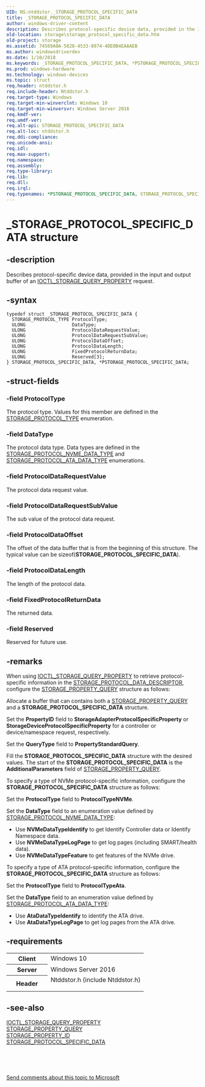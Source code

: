 ```yaml
---
UID: NS:ntddstor._STORAGE_PROTOCOL_SPECIFIC_DATA
title: _STORAGE_PROTOCOL_SPECIFIC_DATA
author: windows-driver-content
description: Describes protocol-specific device data, provided in the input and output buffer of an IOCTL_STORAGE_QUERY_PROPERTY request.
old-location: storage\storage_protocol_specific_data.htm
old-project: storage
ms.assetid: 74569A0A-5828-4533-8974-4DE0B4EAAAEB
ms.author: windowsdriverdev
ms.date: 1/10/2018
ms.keywords: _STORAGE_PROTOCOL_SPECIFIC_DATA, *PSTORAGE_PROTOCOL_SPECIFIC_DATA, STORAGE_PROTOCOL_SPECIFIC_DATA
ms.prod: windows-hardware
ms.technology: windows-devices
ms.topic: struct
req.header: ntddstor.h
req.include-header: Ntddstor.h
req.target-type: Windows
req.target-min-winverclnt: Windows 10
req.target-min-winversvr: Windows Server 2016
req.kmdf-ver: 
req.umdf-ver: 
req.alt-api: STORAGE_PROTOCOL_SPECIFIC_DATA
req.alt-loc: ntddstor.h
req.ddi-compliance: 
req.unicode-ansi: 
req.idl: 
req.max-support: 
req.namespace: 
req.assembly: 
req.type-library: 
req.lib: 
req.dll: 
req.irql: 
req.typenames: *PSTORAGE_PROTOCOL_SPECIFIC_DATA, STORAGE_PROTOCOL_SPECIFIC_DATA
---
```


# _STORAGE_PROTOCOL_SPECIFIC_DATA structure



## -description
Describes  protocol-specific device data, provided in the input and output buffer of an  <a href="..\ntddstor\ni-ntddstor-ioctl_storage_query_property.md">IOCTL_STORAGE_QUERY_PROPERTY</a> request.



## -syntax

````
typedef struct _STORAGE_PROTOCOL_SPECIFIC_DATA {
  STORAGE_PROTOCOL_TYPE ProtocolType;
  ULONG                 DataType;
  ULONG                 ProtocolDataRequestValue;
  ULONG                 ProtocolDataRequestSubValue;
  ULONG                 ProtocolDataOffset;
  ULONG                 ProtocolDataLength;
  ULONG                 FixedProtocolReturnData;
  ULONG                 Reserved[3];
} STORAGE_PROTOCOL_SPECIFIC_DATA, *PSTORAGE_PROTOCOL_SPECIFIC_DATA;
````


## -struct-fields

### -field ProtocolType

The protocol type. Values for this member are defined in the <a href="..\ntddstor\ne-ntddstor-_storage_protocol_type.md">STORAGE_PROTOCOL_TYPE</a> enumeration.


### -field DataType

The protocol data type. Data types are defined in the <a href="..\ntddstor\ne-ntddstor-_storage_protocol_nvme_data_type.md">STORAGE_PROTOCOL_NVME_DATA_TYPE</a> and <a href="..\ntddstor\ne-ntddstor-_storage_protocol_ata_data_type.md">STORAGE_PROTOCOL_ATA_DATA_TYPE</a> enumerations.


### -field ProtocolDataRequestValue

The protocol data request value.


### -field ProtocolDataRequestSubValue

The sub value of the protocol data request.


### -field ProtocolDataOffset

The offset of the data buffer that is from the beginning of this structure. The typical value can be sizeof(<b>STORAGE_PROTOCOL_SPECIFIC_DATA</b>).


### -field ProtocolDataLength

The length of the protocol data.


### -field FixedProtocolReturnData

The returned data.


### -field Reserved

Reserved for future use.


## -remarks
When using <a href="..\ntddstor\ni-ntddstor-ioctl_storage_query_property.md">IOCTL_STORAGE_QUERY_PROPERTY</a> to retrieve protocol-specific information in the <a href="..\ntddstor\ns-ntddstor-_storage_protocol_data_descriptor.md">STORAGE_PROTOCOL_DATA_DESCRIPTOR</a>, configure the <a href="..\ntddstor\ns-ntddstor-_storage_property_query.md">STORAGE_PROPERTY_QUERY</a> structure as follows:

Allocate a buffer that can contains both a <a href="..\ntddstor\ns-ntddstor-_storage_property_query.md">STORAGE_PROPERTY_QUERY</a> and a <b>STORAGE_PROTOCOL_SPECIFIC_DATA</b> structure.

Set the <b>PropertyID</b>  field to <b>StorageAdapterProtocolSpecificProperty</b> or <b>StorageDeviceProtocolSpecificProperty</b> for a controller or device/namespace request, respectively.

Set the <b>QueryType</b>  field to <b>PropertyStandardQuery</b>.

Fill the <b>STORAGE_PROTOCOL_SPECIFIC_DATA</b> structure with the desired values. The start of the <b>STORAGE_PROTOCOL_SPECIFIC_DATA</b> is the <b>AdditionalParameters</b> field of <a href="..\ntddstor\ns-ntddstor-_storage_property_query.md">STORAGE_PROPERTY_QUERY</a>.

To specify a type of NVMe protocol-specific information,  configure the <b>STORAGE_PROTOCOL_SPECIFIC_DATA</b> structure as follows:

Set the <b>ProtocolType</b>  field to <b>ProtocolTypeNVMe</b>.

Set the <b>DataType</b>  field to an enumeration value defined by <a href="..\ntddstor\ne-ntddstor-_storage_protocol_nvme_data_type.md">STORAGE_PROTOCOL_NVME_DATA_TYPE</a>:<ul>
<li>Use <b>NVMeDataTypeIdentify</b> to get Identify Controller data or Identify Namespace data.</li>
<li>Use <b>NVMeDataTypeLogPage</b> to get log pages (including SMART/health data).</li>
<li>Use <b>NVMeDataTypeFeature</b> to get features of the NVMe drive.</li>
</ul>


To specify a type of ATA protocol-specific information,  configure the <b>STORAGE_PROTOCOL_SPECIFIC_DATA</b> structure as follows:

Set the <b>ProtocolType</b>  field to <b>ProtocolTypeAta</b>.

Set the <b>DataType</b>  field to an enumeration value defined by <a href="..\ntddstor\ne-ntddstor-_storage_protocol_ata_data_type.md">STORAGE_PROTOCOL_ATA_DATA_TYPE</a>:<ul>
<li>Use <b>AtaDataTypeIdentify</b> to identify the ATA drive.</li>
<li>Use <b>AtaDataTypeLogPage</b> to get log pages from the ATA drive.</li>
</ul>



## -requirements
<table>
<tr>
<th width="30%">
Client

</th>
<td width="70%">
Windows 10

</td>
</tr>
<tr>
<th width="30%">
Server

</th>
<td width="70%">
Windows Server 2016

</td>
</tr>
<tr>
<th width="30%">
Header

</th>
<td width="70%">
<dl>
<dt>Ntddstor.h (include Ntddstor.h)</dt>
</dl>
</td>
</tr>
</table>

## -see-also
<dl>
<dt>
<a href="..\ntddstor\ni-ntddstor-ioctl_storage_query_property.md">IOCTL_STORAGE_QUERY_PROPERTY</a>
</dt>
<dt>
<a href="..\ntddstor\ns-ntddstor-_storage_property_query.md">STORAGE_PROPERTY_QUERY</a>
</dt>
<dt>
<a href="https://msdn.microsoft.com/library/windows/hardware/ff566996">STORAGE_PROPERTY_ID</a>
</dt>
<dt>
<a href="..\ntddstor\ns-ntddstor-_storage_protocol_specific_data.md">STORAGE_PROTOCOL_SPECIFIC_DATA</a>
</dt>
</dl>
 

 

<a href="mailto:wsddocfb@microsoft.com?subject=Documentation%20feedback [storage\storage]:%20STORAGE_PROTOCOL_SPECIFIC_DATA structure%20 RELEASE:%20(1/10/2018)&amp;body=%0A%0APRIVACY STATEMENT%0A%0AWe use your feedback to improve the documentation. We don't use your email address for any other purpose, and we'll remove your email address from our system after the issue that you're reporting is fixed. While we're working to fix this issue, we might send you an email message to ask for more info. Later, we might also send you an email message to let you know that we've addressed your feedback.%0A%0AFor more info about Microsoft's privacy policy, see http://privacy.microsoft.com/en-us/default.aspx." title="Send comments about this topic to Microsoft">Send comments about this topic to Microsoft</a>


